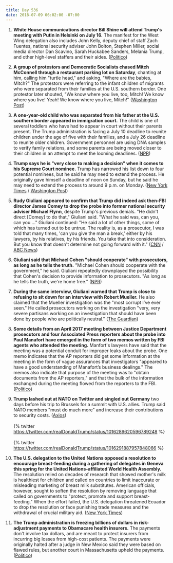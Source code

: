 ```yaml
---
title: Day 536
date: 2018-07-09 06:02:00 -07:00
---
```


 1. **White House communications director Bill Shine will attend Trump's meeting with Putin in Helsinki on July 16.** The manifest for the West Wing delegation also includes John Kelly, deputy chief of staff Zach Fuentes, national security adviser John Bolton, Stephen Miller, social media director Dan Scavino, Sarah Huckabee Sanders, Melania Trump, and other high-level staffers and their aides. ([Politico](https://www.politico.com/story/2018/07/08/shine-trump-putin-summit-702294))

 2. **A group of protestors and Democratic Socialists chased Mitch McConnell through a restaurant parking lot on Saturday**, chanting at him, calling him "turtle head," and asking, "Where are the babies, Mitch?" The protestors were referring to the infant children of migrants who were separated from their families at the U.S. southern border. One protestor later shouted, "We know where you live, too, Mitch! We know where you live! Yeah! We know where you live, Mitch!" ([Washington Post](https://www.washingtonpost.com/news/post-politics/wp/2018/07/08/where-are-the-babies-mitch-mcconnell-pursued-from-restaurant-by-angry-crowd/?noredirect=on&utm_term=.c0432962bc54))

 3. **A one-year-old child who was separated from his father at the U.S. southern border appeared in immigration court.** The child is one of several toddlers who have had to appear in court without their parents present. The Trump administration is facing a July 10 deadline to reunite children under the age of five with their families, and a July 26 deadline to reunite older children. Government personnel are using DNA samples to verify family relations, and some parents are being moved closer to their children in an attempt to meet the looming deadlines. ([NPR](https://www.npr.org/2018/07/08/627082032/1-year-old-shows-up-in-immigration-court))

 4. **Trump says he is "very close to making a decision" when it comes to his Supreme Court nominee.** Trump has narrowed his list down to four potential nominees, but he said he may need to extend the process. He originally gave himself a deadline of noon on Sunday, but he said he may need to extend the process to around 9 p.m. on Monday. ([New York Times](https://www.nytimes.com/2018/07/08/us/politics/trump-supreme-court.html) / [Washington Post](https://www.washingtonpost.com/politics/courts_law/trump-weighs-top-picks-for-supreme-court-amid-last-minute-maneuvering/2018/07/08/4a65b1b8-82d3-11e8-8553-a3ce89036c78_story.html?utm_term=.0a1fbc2d27c6))

 5. **Rudy Giuliani appeared to confirm that Trump did indeed ask then-FBI director James Comey to drop the probe into former national security adviser Michael Flynn**, despite Trump's previous denials. "He didn't direct \[Comey\] to do that," Giuliani said. "What he said was, can you, can you ..." Giuliani continued: "He said a lot of other things, some of which has turned out to be untrue. The reality is, as a prosecutor, I was told that many times, 'can you give the man a break,' either by his lawyers, by his relatives, by his friends. You take that into consideration. But you know that doesn't determine not going forward with it." ([CNN](https://www.cnn.com/2018/07/08/politics/giuliani-comey-flynn/index.html) / [ABC News](https://abcnews.go.com/ThisWeek/video/trumps-personal-attorney-rudy-giuliani-special-counsel-investigation-56438915))

 6. **Giuliani said that Michael Cohen "should cooperate" with prosecutors, as long as he tells the truth.** "Michael Cohen should cooperate with the government," he said. Giuliani repeatedly downplayed the possibility that Cohen's decision to provide information to prosecutors. "As long as he tells the truth, we're home free." ([NPR](https://www.npr.org/2018/07/08/627107199/giuliani-says-michael-cohen-should-cooperate-with-prosecutors))

 7. **During the same interview, Giuliani warned that Trump is close to refusing to sit down for an interview with Robert Mueller.** He also claimed that the Mueller investigation was the "most corrupt I’ve ever seen." He called prosecutors working on the investigation "very, very severe partisans working on an investigation that should have been done by people who are politically neutral." ([The Guardian](https://www.theguardian.com/us-news/2018/jul/09/white-house-close-to-refusing-interview-with-russia-investigation))

 8. **Some details from an April 2017 meeting between Justice Department prosecutors and four Associated Press reporters about the probe into Paul Manafort have emerged in the form of two memos written by FBI agents who attended the meeting.** Manfort's lawyers have said that the meeting was a potential conduit for improper leaks about the probe. One memo indicates that the AP reporters did get some information at the meeting in the form of vague assurances that investigators "appeared to have a good understanding of Manafort’s business dealings." The memos also indicate that purpose of the meeting was to "obtain documents from the AP reporters," and that the bulk of the information exchanged during the meeting flowed from the reporters to the FBI. ([Politico](https://www.politico.com/blogs/under-the-radar/2018/07/08/manafort-justice-department-reporters-701906))

 9. **Trump lashed out at NATO on Twitter and singled out Germany** two days before his trip to Brussels for a summit with U.S. allies. Trump said NATO members "must do much more" and increase their contributions to security costs. ([Axios](https://www.axios.com/trump-tweets-nato-summit-angela-merkel-germany-7da69b41-9f5c-444d-9a7a-cf666904ad8f.html))\
    \
    {% twitter https://twitter.com/realDonaldTrump/status/1016289620596789248 %}\
    \
    {% twitter https://twitter.com/realDonaldTrump/status/1016291887957848066 %}

10. **The U.S. delegation to the United Nations opposed a resolution to encourage breast-feeding during a gathering of delegates in Geneva this spring for the United Nations-affiliated World Health Assembly.** The resolution relied on decades of research that showed mother's milk is healthiest for children and called on countries to limit inaccurate or misleading marketing of breast milk substitutes. American officials, however, sought to soften the resolution by removing language that called on governments to "protect, promote and support breast-feeding." When the effort failed, the U.S. delegation threatened Ecuador to drop the resolution or face punishing trade measures and the withdrawal of crucial military aid. ([New York Times](https://www.nytimes.com/2018/07/08/health/world-health-breastfeeding-ecuador-trump.html))

11. **The Trump administration is freezing billions of dollars in risk-adjustment payments to Obamacare health insurers.** The payments don't involve tax dollars, and are meant to protect insurers from incurring big losses from high-cost patients. The payments were originally halted after a judge in New Mexico said they were based on flawed rules, but another court in Massachusetts upheld the payments. ([Politico](https://www.politico.com/story/2018/07/08/insurance-obamacare-adjustment-payments-701907))
